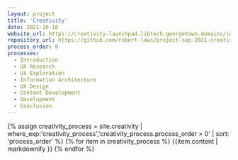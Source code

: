 ```yaml
---
layout: project
title: 'Creativity'
date: 2021-10-10
website_url: https://creativity-launchpad.libtech.georgetown.domains/index.html
repository_url: https://github.com/robert-laws/project-sep-2021-creativity-launchpad
process_order: 0
processes:
  - Introduction
  - UX Research
  - UX Exploration
  - Information Architecture
  - UX Design
  - Content Development
  - Development
  - Conclusion
---
```


{% assign creativity_process = site.creativity | where_exp:'creativity_process','creativity_process.process_order > 0' | sort: 'process_order' %}
{% for item in creativity_process %}
{{item.content | markdownify }}
{% endfor %}
